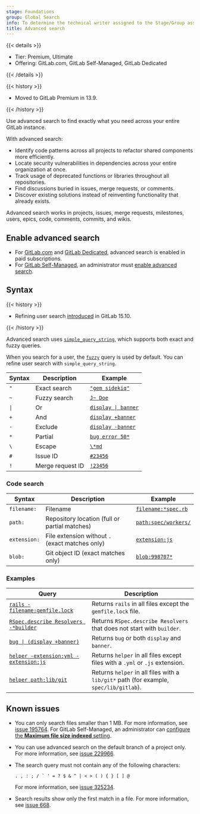 ```yaml
---
stage: Foundations
group: Global Search
info: To determine the technical writer assigned to the Stage/Group associated with this page, see https://handbook.gitlab.com/handbook/product/ux/technical-writing/#assignments
title: Advanced search
---
```


{{< details >}}

- Tier: Premium, Ultimate
- Offering: GitLab.com, GitLab Self-Managed, GitLab Dedicated

{{< /details >}}

{{< history >}}

- Moved to GitLab Premium in 13.9.

{{< /history >}}

Use advanced search to find exactly what you need across your entire GitLab instance.

With advanced search:

- Identify code patterns across all projects to refactor shared components more efficiently.
- Locate security vulnerabilities in dependencies across your entire organization at once.
- Track usage of deprecated functions or libraries throughout all repositories.
- Find discussions buried in issues, merge requests, or comments.
- Discover existing solutions instead of reinventing functionality that already exists.

Advanced search works in projects, issues, merge requests, milestones,
users, epics, code, comments, commits, and wikis.

## Enable advanced search

- For [GitLab.com](../../subscriptions/gitlab_com/_index.md) and [GitLab Dedicated](../../subscriptions/gitlab_dedicated/_index.md),
  advanced search is enabled in paid subscriptions.
- For [GitLab Self-Managed](../../subscriptions/self_managed/_index.md), an administrator must
  [enable advanced search](../../integration/advanced_search/elasticsearch.md#enable-advanced-search).

## Syntax

<!-- Remember to also update the tables in `doc/drawers/advanced_search_syntax.md` -->

{{< history >}}

- Refining user search [introduced](https://gitlab.com/gitlab-org/gitlab/-/issues/388409) in GitLab 15.10.

{{< /history >}}

Advanced search uses [`simple_query_string`](https://www.elastic.co/guide/en/elasticsearch/reference/current/query-dsl-simple-query-string-query.html),
which supports both exact and fuzzy queries.

When you search for a user, the [`fuzzy`](https://www.elastic.co/guide/en/elasticsearch/reference/current/query-dsl-fuzzy-query.html) query is used by default.
You can refine user search with `simple_query_string`.

| Syntax              | Description      | Example |
|---------------------|------------------|---------|
| `"`                 | Exact search     | [`"gem sidekiq"`](https://gitlab.com/search?group_id=9970&project_id=278964&scope=blobs&search=%22gem+sidekiq%22) |
| `~`                 | Fuzzy search     | [`J~ Doe`](https://gitlab.com/search?scope=users&search=j%7E+doe) |
| `\|`                | Or               | [`display \| banner`](https://gitlab.com/search?group_id=9970&project_id=278964&scope=blobs&search=display+%7C+banner) |
| `+`                 | And              | [`display +banner`](https://gitlab.com/search?group_id=9970&project_id=278964&repository_ref=&scope=blobs&search=display+%2Bbanner&snippets=) |
| `-`                 | Exclude          | [`display -banner`](https://gitlab.com/search?group_id=9970&project_id=278964&scope=blobs&search=display+-banner) |
| `*`                 | Partial          | [`bug error 50*`](https://gitlab.com/search?group_id=9970&project_id=278964&repository_ref=&scope=blobs&search=bug+error+50%2A&snippets=) |
| ` \ `               | Escape           | [`\*md`](https://gitlab.com/search?snippets=&scope=blobs&repository_ref=&search=%5C*md&group_id=9970&project_id=278964) |
| `#`                 | Issue ID         | [`#23456`](https://gitlab.com/search?snippets=&scope=issues&repository_ref=&search=%2323456&group_id=9970&project_id=278964) |
| `!`                 | Merge request ID | [`!23456`](https://gitlab.com/search?snippets=&scope=merge_requests&repository_ref=&search=%2123456&group_id=9970&project_id=278964) |

### Code search

| Syntax       | Description                                     | Example |
|--------------|-------------------------------------------------|---------|
| `filename:`  | Filename                                        | [`filename:*spec.rb`](https://gitlab.com/search?snippets=&scope=blobs&repository_ref=&search=filename%3A*spec.rb&group_id=9970&project_id=278964) |
| `path:`      | Repository location (full or partial matches)   | [`path:spec/workers/`](https://gitlab.com/search?group_id=9970&project_id=278964&repository_ref=&scope=blobs&search=path%3Aspec%2Fworkers&snippets=) |
| `extension:` | File extension without `.` (exact matches only) | [`extension:js`](https://gitlab.com/search?group_id=9970&project_id=278964&repository_ref=&scope=blobs&search=extension%3Ajs&snippets=) |
| `blob:`      | Git object ID (exact matches only)              | [`blob:998707*`](https://gitlab.com/search?snippets=false&scope=blobs&repository_ref=&search=blob%3A998707*&group_id=9970) |

### Examples

<!-- markdownlint-disable MD044 -->

| Query                                              | Description |
|----------------------------------------------------|-------------|
| [`rails -filename:gemfile.lock`](https://gitlab.com/search?group_id=9970&project_id=278964&repository_ref=&scope=blobs&search=rails+-filename%3Agemfile.lock&snippets=) | Returns `rails` in all files except the `gemfile.lock` file. |
| [`RSpec.describe Resolvers -*builder`](https://gitlab.com/search?group_id=9970&project_id=278964&scope=blobs&search=RSpec.describe+Resolvers+-*builder) | Returns `RSpec.describe Resolvers` that does not start with `builder`. |
| [`bug \| (display +banner)`](https://gitlab.com/search?snippets=&scope=issues&repository_ref=&search=bug+%7C+%28display+%2Bbanner%29&group_id=9970&project_id=278964) | Returns `bug` or both `display` and `banner`. |
| [`helper -extension:yml -extension:js`](https://gitlab.com/search?group_id=9970&project_id=278964&repository_ref=&scope=blobs&search=helper+-extension%3Ayml+-extension%3Ajs&snippets=) | Returns `helper` in all files except files with a `.yml` or `.js` extension. |
| [`helper path:lib/git`](https://gitlab.com/search?group_id=9970&project_id=278964&scope=blobs&search=helper+path%3Alib%2Fgit) | Returns `helper` in all files with a `lib/git*` path (for example, `spec/lib/gitlab`). |

<!-- markdownlint-enable MD044 -->

## Known issues

- You can only search files smaller than 1 MB.
  For more information, see [issue 195764](https://gitlab.com/gitlab-org/gitlab/-/issues/195764).
  For GitLab Self-Managed, an administrator can
  [configure the **Maximum file size indexed** setting](../../integration/advanced_search/elasticsearch.md#advanced-search-configuration).
- You can use advanced search on the default branch of a project only.
  For more information, see [issue 229966](https://gitlab.com/gitlab-org/gitlab/-/issues/229966).
- The search query must not contain any of the following characters:

  ```plaintext
  . , : ; / ` ' = ? $ & ^ | < > ( ) { } [ ] @
  ```

  For more information, see [issue 325234](https://gitlab.com/gitlab-org/gitlab/-/issues/325234).
- Search results show only the first match in a file.
  For more information, see [issue 668](https://gitlab.com/gitlab-org/gitlab/-/issues/668).
